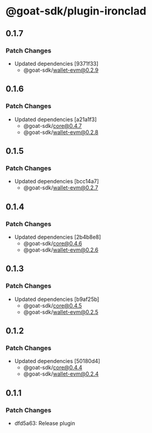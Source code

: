 # @goat-sdk/plugin-ironclad

## 0.1.7

### Patch Changes

- Updated dependencies [9371f33]
  - @goat-sdk/wallet-evm@0.2.9

## 0.1.6

### Patch Changes

- Updated dependencies [a21a1f3]
  - @goat-sdk/core@0.4.7
  - @goat-sdk/wallet-evm@0.2.8

## 0.1.5

### Patch Changes

- Updated dependencies [bcc14a7]
  - @goat-sdk/wallet-evm@0.2.7

## 0.1.4

### Patch Changes

- Updated dependencies [2b4b8e8]
  - @goat-sdk/core@0.4.6
  - @goat-sdk/wallet-evm@0.2.6

## 0.1.3

### Patch Changes

- Updated dependencies [b9af25b]
  - @goat-sdk/core@0.4.5
  - @goat-sdk/wallet-evm@0.2.5

## 0.1.2

### Patch Changes

- Updated dependencies [50180d4]
  - @goat-sdk/core@0.4.4
  - @goat-sdk/wallet-evm@0.2.4

## 0.1.1

### Patch Changes

- dfd5a63: Release plugin
